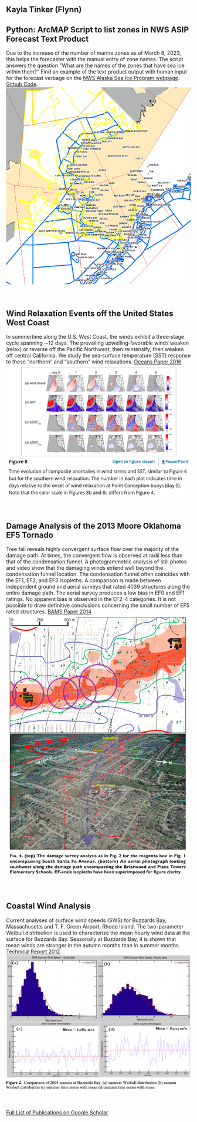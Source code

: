 ## Kayla Tinker (Flynn)

## Python: ArcMAP Script to list zones in NWS ASIP Forecast Text Product

Due to the increase of the number of marine zones as of March 8, 2023, this helps the forecaster with the manual entry of zone names. The script answers the question "What are the names of the zones that have sea ice within them?" Find an example of the text product output with human input for the forecast verbage on the [NWS Alaska Sea Ice Program webpage](https://tgftp.nws.noaa.gov/data/raw/fz/fzak80.pafc.ice.afc.txt). [Github Code](https://github.com/Tinker0425/ForecastTextFile).
<img src="ArcMapCapture.PNG" alt="hi" class="inline"/> 
<br /><br /><br />

## Wind Relaxation Events off the United States West Coast

In summertime along the U.S. West Coast, the winds exhibit a three‐stage cycle spanning ∼12 days. The prevailing upwelling‐favorable winds weaken (relax) or reverse off the Pacific Northwest, then reintensify, then weaken off central California. We study the sea‐surface temperature (SST) response to these “northern” and “southern” wind relaxations. [Oceans Paper 2016](https://agupubs.onlinelibrary.wiley.com/doi/full/10.1002/2016JC012613) 
<img src="Relax2016.png" alt="hi" class="inline"/>
<br /><br /><br />

## Damage Analysis of the 2013 Moore Oklahoma EF5 Tornado

Tree fall reveals highly convergent surface flow over the majority of the damage path. At times, the convergent flow is observed at radii less than that of the condensation funnel. A photogrammetric analysis of still photos and video show that the damaging winds extend well beyond the condensation funnel location. The condensation funnel often coincides with the EF1, EF2, and EF3 isopleths. A comparison is made between independent ground and aerial surveys that rated 4039 structures along the entire damage path. The aerial survey produces a low bias in EF0 and EF1 ratings. No apparent bias is observed in the EF2-4 categories. It is not possible to draw definitive conclusions concerning the small number of EF5 rated structures.
[BAMS Paper 2014](https://journals.ametsoc.org/view/journals/bams/95/10/bams-d-14-00033.1.xml) 
<img src="tornado2013.png" alt="hi" class="inline"/>
<br /><br /><br />

## Coastal Wind Analysis

Current analyses of surface wind speeds (SWS) for Buzzards Bay, Massachusetts and T. F. Green Airport, Rhode Island. The two-parameter Weibull
distribution is used to characterize the mean hourly wind data at the surface for Buzzards Bay. Seasonally at Buzzards Bay, it is shown that mean winds are stronger in the autumn months than in summer months. [Technical Report 2012](https://digitalcommons.uri.edu/cgi/viewcontent.cgi?article=1008&context=surfo_tech_reports)
<img src="Winds2012.png" alt="hi" class="inline"/>
<br /><br /><br />

[Full List of Publications on Google Scholar](https://scholar.google.com/citations?user=bCtPxisAAAAJ&hl=en&oi=ao)



